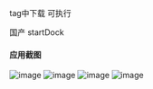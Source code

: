 tag中下载 可执行


国产 startDock


#### 应用截图
![image](https://github.com/msfm2018/win_mac_tool/blob/v4.1/image/ok.png)
![image](https://github.com/msfm2018/win_mac_tool/blob/v2.2/b.png)
![image](https://github.com/msfm2018/win_mac_tool/blob/v2.2/a.png)
![image](https://github.com/msfm2018/win_mac_tool/blob/v2.2/c.png)








